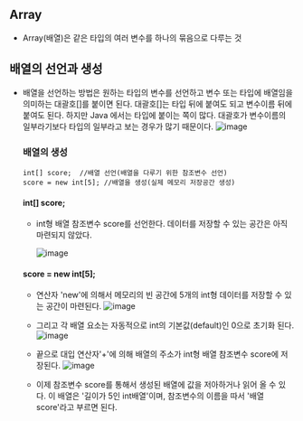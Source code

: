 ## Array
* Array(배열)은 같은 타입의 여러 변수를 하나의 묶음으로 다루는 것

## 배열의 선언과 생성
* 배열을 선언하는 방법은 원하는 타입의 변수를 선언하고 변수 또는 타입에 배열임을 의미하는 대괄호\[]를 붙이면 된다. 대괄호[]는 타입 뒤에 붙여도 되고 변수이름 뒤에 붙여도 된다. 하지만 Java 에서는 타입에 붙이는 쪽이 많다. 대괄호가 변수이름의 일부라기보다 타입의 일부라고 보는 경우가 많기 때문이다.
![image](https://user-images.githubusercontent.com/76929823/120873910-17a4fe80-c5df-11eb-88fe-a6592baee4b0.png)
  ### 배열의 생성
  
  ```
  int[] score;  //배열 선언(배열을 다루기 위한 참조변수 선언)
  score = new int[5]; //배열을 생성(실제 메모리 저장공간 생성)
  ```
  
  #### int[] score;
  
  * int형 배열 참조변수 score를 선언한다. 데이터를 저장할 수 있는 공간은 아직 마련되지 않았다.
    
      ![image](https://user-images.githubusercontent.com/76929823/120874047-b7fb2300-c5df-11eb-936f-cf2039caf918.png)
  
  #### score = new int\[5];
  
  * 연산자 'new'에 의해서 메모리의 빈 공간에 5개의 int형 데이터를 저장할 수 있는 공간이 마련된다.
   ![image](https://user-images.githubusercontent.com/76929823/120874099-f09afc80-c5df-11eb-8af1-19a40fcfe18d.png)
  
  * 그리고 각 배열 요소는 자동적으로 int의 기본값(default)인 0으로 초기화 된다.
   ![image](https://user-images.githubusercontent.com/76929823/120874129-158f6f80-c5e0-11eb-8953-235d3440a522.png)
  
  * 끝으로 대입 연산자'+'에 의해 배열의 주소가 int형 배열 참조변수 score에 저장된다.
   ![image](https://user-images.githubusercontent.com/76929823/120874151-31931100-c5e0-11eb-849d-c355b18ce86a.png)
  
  * 이제 참조변수 score를 통해서 생성된 배열에 값을 저아하거나 읽어 올 수 있다. 이 배열은 '길이가 5인 int배열'이며, 참조변수의 이름을 따서 '배열 score'라고 부르면 된다.





